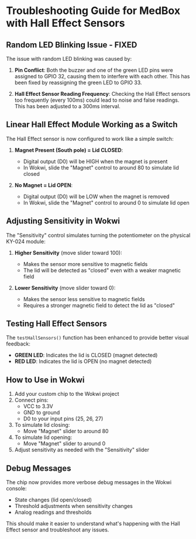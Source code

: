 # Troubleshooting Guide for MedBox with Hall Effect Sensors

## Random LED Blinking Issue - FIXED

The issue with random LED blinking was caused by:

1. **Pin Conflict**: Both the buzzer and one of the green LED pins were assigned to GPIO 32, causing them to interfere with each other. This has been fixed by reassigning the green LED to GPIO 33.

2. **Hall Effect Sensor Reading Frequency**: Checking the Hall Effect sensors too frequently (every 100ms) could lead to noise and false readings. This has been adjusted to a 300ms interval.

## Linear Hall Effect Module Working as a Switch

The Hall Effect sensor is now configured to work like a simple switch:

1. **Magnet Present (South pole) = Lid CLOSED**: 
   - Digital output (D0) will be HIGH when the magnet is present
   - In Wokwi, slide the "Magnet" control to around 80 to simulate lid closed

2. **No Magnet = Lid OPEN**:
   - Digital output (D0) will be LOW when the magnet is removed
   - In Wokwi, slide the "Magnet" control to around 0 to simulate lid open

## Adjusting Sensitivity in Wokwi

The "Sensitivity" control simulates turning the potentiometer on the physical KY-024 module:

1. **Higher Sensitivity** (move slider toward 100):
   - Makes the sensor more sensitive to magnetic fields
   - The lid will be detected as "closed" even with a weaker magnetic field

2. **Lower Sensitivity** (move slider toward 0):
   - Makes the sensor less sensitive to magnetic fields
   - Requires a stronger magnetic field to detect the lid as "closed"

## Testing Hall Effect Sensors

The `testHallSensors()` function has been enhanced to provide better visual feedback:

- **GREEN LED**: Indicates the lid is CLOSED (magnet detected)
- **RED LED**: Indicates the lid is OPEN (no magnet detected)

## How to Use in Wokwi

1. Add your custom chip to the Wokwi project
2. Connect pins:
   - VCC to 3.3V
   - GND to ground
   - D0 to your input pins (25, 26, 27)
3. To simulate lid closing:
   - Move "Magnet" slider to around 80
4. To simulate lid opening:
   - Move "Magnet" slider to around 0
5. Adjust sensitivity as needed with the "Sensitivity" slider

## Debug Messages

The chip now provides more verbose debug messages in the Wokwi console:
- State changes (lid open/closed)
- Threshold adjustments when sensitivity changes
- Analog readings and thresholds

This should make it easier to understand what's happening with the Hall Effect sensor and troubleshoot any issues.
